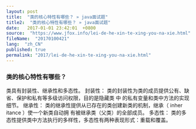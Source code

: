 ```yaml
---
layout: post
title:  "类的核心特性有哪些？ » java面试题"
title2:  "类的核心特性有哪些？ » java面试题"
date:   2017-01-01 23:42:01  +0800
source:  "https://www.jfox.info/lei-de-he-xin-te-xing-you-na-xie.html"
fileName:  "20170100421"
lang:  "zh_CN"
published: true
permalink: "2017/lei-de-he-xin-te-xing-you-na-xie.html"
---
```




### 类的核心特性有哪些？

类具有封装性、继承性和多态性。
封装性：
类的封装性为类的成员提供公有、缺省、保护和私有等多级访问权限，目的是隐藏类 中
的私有变量和类中方法的实现细节。
继承性：
类的继承性提供从已存在的类创建新类的机制，继承（ inher itance ）使一个新类自动拥
有被继承类（父类）的全部成员。
多态性：
类的多态性提供类中方法执行的多样性，多态性有两种表现形式：重载和覆盖。

